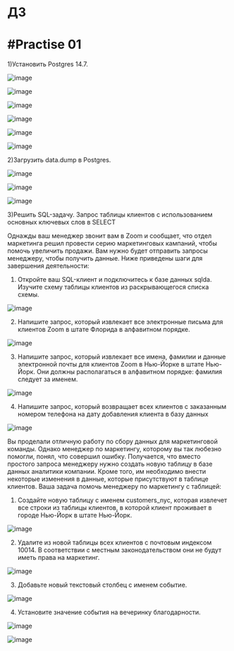 # ДЗ
#Practise 01
=
1)Установить Postgres 14.7.

![image](https://user-images.githubusercontent.com/121240962/219017123-b306cb67-a111-47bc-9f9e-3882dd18e603.png)

![image](https://user-images.githubusercontent.com/121240962/219017353-6f1c3140-c6c6-4bef-bf8e-0c8997e0203c.png)

![image](https://user-images.githubusercontent.com/121240962/219017496-7304ee80-abe9-4924-b18c-ec727b087b89.png)

![image](https://user-images.githubusercontent.com/121240962/219017566-d7549536-c662-42cf-8acd-ddaa5cca6124.png)

![image](https://user-images.githubusercontent.com/121240962/219017822-a8c23592-e728-48a4-8242-d58b98f49d8f.png)

![image](https://user-images.githubusercontent.com/121240962/219019613-0908f865-6911-4f92-89ff-f18cd7cb2e29.png)

2)Загрузить data.dump в Postgres.

![image](https://user-images.githubusercontent.com/121240962/219020501-da54f3c1-5dd1-43ed-a6ba-cd9f2b6b0581.png)

![image](https://user-images.githubusercontent.com/121240962/219021580-95e4ee6d-b0ea-4ef9-ae53-2984246b6eff.png)

![image](https://user-images.githubusercontent.com/121240962/219021912-67acafb9-9baa-4e24-90a9-59b205c9717f.png)

3)Решить SQL-задачу.
Запрос таблицы клиентов с использованием основных ключевых слов в SELECT

Однажды ваш менеджер звонит вам в Zoom и сообщает, что отдел маркетинга решил провести серию маркетинговых кампаний, чтобы помочь увеличить
продажи. Вам нужно будет отправить запросы менеджеру, чтобы получить
данные. Ниже приведены шаги для завершения деятельности:

1. Откройте ваш SQL-клиент и подключитесь к базе данных sqlda. Изучите схему таблицы
клиентов из раскрывающегося списка схемы.

![image](https://user-images.githubusercontent.com/121240962/219026280-aba56ef5-c009-47f0-87dc-b8294b9fcf5b.png)

2. Напишите запрос, который извлекает все электронные письма для клиентов Zoom в штате Флорида в алфавитном порядке.

![image](https://user-images.githubusercontent.com/121240962/219040647-03ee70f1-0510-4555-acbf-c80839a81b1e.png)

3. Напишите запрос, который извлекает все имена, фамилии и данные электронной почты для клиентов Zoom в Нью-Йорке в штате Нью-Йорк. Они должны располагаться в алфавитном порядке: фамилия следует за именем.

![image](https://user-images.githubusercontent.com/121240962/219043101-df68e784-fb2e-421a-b2b3-c8de554898cb.png)

4. Напишите запрос, который возвращает всех клиентов с заказанным номером телефона на дату добавления клиента в базу данных

![image](https://user-images.githubusercontent.com/121240962/219044632-b09077f9-427d-4c3a-8536-080a0a538419.png)

Вы проделали отличную работу по сбору данных для маркетинговой команды. Однако менеджер по маркетингу, которому вы так любезно помогли, понял, что совершил ошибку. Получается, что вместо простого запроса менеджеру нужно создать новую таблицу в базе данных аналитики компании. Кроме того, им необходимо внести некоторые изменения в данные, которые
присутствуют в таблице клиентов. Ваша задача помочь менеджеру по маркетингу с таблицей:

1. Создайте новую таблицу с именем customers_nyc, которая извлечет все строки из таблицы клиентов, в которой клиент проживает в городе Нью-Йорк в штате Нью-Йорк.

![image](https://user-images.githubusercontent.com/121240962/219335437-a10a3158-9229-4642-8681-7eb696152b40.png)

2. Удалите из новой таблицы всех клиентов с почтовым индексом 10014. В соответствии с местным законодательством они не будут иметь права на маркетинг.

![image](https://user-images.githubusercontent.com/121240962/219333520-7b22fa1d-520b-408a-a796-4bad786e97fe.png)

3. Добавьте новый текстовый столбец с именем событие.

![image](https://user-images.githubusercontent.com/121240962/219335721-9135f115-0759-42c5-aefb-750c65335359.png)

4. Установите значение события на вечеринку благодарности.

![image](https://user-images.githubusercontent.com/121240962/219337180-7c068645-41fb-4e70-8ac8-e6c026c44021.png)

![image](https://user-images.githubusercontent.com/121240962/219337357-fd15a507-3b55-4625-a332-bfc716b8ea94.png)

